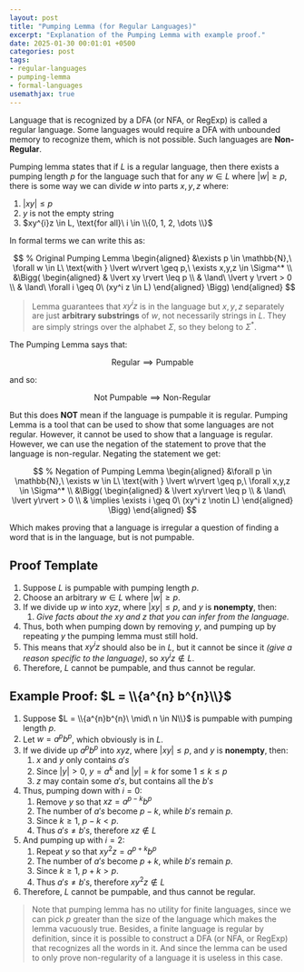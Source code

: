 ```yaml
---
layout: post
title: "Pumping Lemma (for Regular Languages)"
excerpt: "Explanation of the Pumping Lemma with example proof."
date: 2025-01-30 00:01:01 +0500
categories: post
tags:
- regular-languages
- pumping-lemma
- formal-languages
usemathjax: true
---
```


Language that is recognized by a DFA (or NFA, or RegExp) is called a regular language. Some languages would require a DFA with unbounded memory to recognize them, which is not possible. Such languages are **Non-Regular**.

Pumping lemma states that if $L$ is a regular language, then there exists a pumping length $p$ for the language such that for any $w \in L$ where $\lvert w \rvert \ge p$, there is some way we can divide $w$ into parts $x,y,z$ where:

1. $\lvert xy \rvert  \le p$
2. $y\ \text{is not the empty string}$
3. $xy^{i}z \in L, \text{for all}\ i \in \\{0, 1, 2, \dots \\}$

In formal terms we can write this as:

$$
% Original Pumping Lemma
\begin{aligned} 
&\exists p \in \mathbb{N},\ \forall w \in L\ \text{with } \lvert w\rvert  \geq p,\ \exists x,y,z \in \Sigma^* \\ 
&\Bigg( 
\begin{aligned} 
& \lvert xy \rvert  \leq p \\ 
& \land\ \lvert y \rvert  > 0 \\ 
& \land\ \forall i \geq 0\ (xy^i z \in L) 
\end{aligned} 
\Bigg)
\end{aligned} 
$$

> Lemma guarantees that $xy^{i}z$ is in the language but $x, y, z$ separately are just **arbitrary substrings** of $w$, not necessarily strings in $L$. They are simply strings over the alphabet $\Sigma$, so they belong to $\Sigma^*$.

The Pumping Lemma says that:

$$
\text{Regular} \implies \text{Pumpable}
$$

and so:

$$
\text{Not Pumpable} \implies \text{Non-Regular}
$$

But this does **NOT** mean if the language is pumpable it is regular. Pumping Lemma is a tool that can be used to show that some languages are not regular. However, it cannot be used to show that a language is regular. However, we can use the negation of the statement to prove that the language is non-regular. Negating the statement we get:

$$
% Negation of Pumping Lemma
\begin{aligned} 
&\forall p \in \mathbb{N},\ \exists w \in L\ \text{with } \lvert w\rvert  \geq p,\ \forall x,y,z \in \Sigma^* \\
&\Bigg( 
\begin{aligned} 
& \lvert xy\rvert  \leq p \\ 
& \land\ \lvert y\rvert  > 0 \\ 
& \implies \exists i \geq 0\ (xy^i z \notin L) 
\end{aligned} 
\Bigg)
\end{aligned} 
$$

Which makes proving that a language is irregular a question of finding a word that is in the language, but is not pumpable.

## Proof Template

1. Suppose $L$ is pumpable with pumping length $p$.
2. Choose an arbitrary $w \in L$ where $\lvert w\rvert  \ge p$.
3. If we divide up $w$ into $xyz$, where $\lvert xy\rvert  \le p$, and $y$ is **nonempty**, then:
	1. *Give facts about the $xy$ and $z$ that you can infer from the language.*
4. Thus, both when pumping down by removing $y$, and pumping up by repeating $y$ the pumping lemma must still hold.
5. This means that $xy^{i}z$ should also be in $L$, but it cannot be since it *(give a reason specific to the language)*, so $xy^{i} z \notin L$.
6. Therefore, $L$ cannot be pumpable, and thus cannot be regular.

## Example Proof: $L = \\{a^{n} b^{n}\\}$

1. Suppose $L = \\{a^{n}b^{n}\ \mid\ n \in N\\}$ is pumpable with pumping length $p$.
2. Let $w = a^{p}b^{p}$, which obviously is in $L$.
3. If we divide up $a^{p}b^{p}$ into $xyz$, where $\lvert xy\rvert  \le p$, and $y$ is **nonempty**, then:
	1. $x$ and $y$ only contains $a's$
	2. Since $\lvert y\rvert  \gt 0$, $y = a^{k}\ \text{and}\ \lvert y\rvert  = k$ for some $1 \le k \le p$
	3. $z$ may contain some $a's$, but contains all the $b's$
4. Thus, pumping down with $i = 0$:
	1. Remove $y$ so that $xz = a^{p−k}b^{p}$
	2. The number of $a's$ become $p − k$, while $b's$ remain $p$.
	3. Since $k \ge 1$, $p - k \lt p$.
	4. Thus $a's \neq b's$, therefore $xz \notin L$
5. And pumping up with $i = 2$:
	1. Repeat $y$ so that $xy^{2}z = a^{p+k}b^{p}$
	2. The number of $a's$ become $p + k$, while $b's$ remain $p$.
	3. Since $k \ge 1$, $p + k \gt p$.
	4. Thus $a's \neq b's$, therefore $xy^{2}z \notin L$
6. Therefore, $L$ cannot be pumpable, and thus cannot be regular.

> Note that pumping lemma has no utility for finite languages, since we can pick $p$ greater than the size of the language which makes the lemma vacuously true. Besides, a finite language is regular by definition, since it is possible to construct a DFA (or NFA, or RegExp) that recognizes all the words in it. And since the lemma can be used to only prove non-regularity of a language it is useless in this case.
 